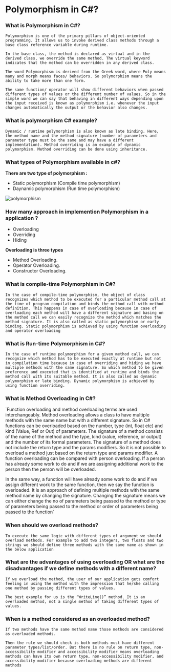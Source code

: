 # Polymorphism in C#?

### What is Polymorphism in C#?

`Polymorphism is one of the primary pillars of object-oriented programming. It allows us to invoke derived class methods through a base class reference variable during runtime.`

`In the base class, the method is declared as virtual and in the derived class, we override the same method. The virtual keyword indicates that the method can be overridden in any derived class.`

`The word Polymorphism is derived from the Greek word, where Poly means many and morph means faces/ behaviors. So polymorphism means the ability to take more than one form.`

`The same function/ operator will show different behaviors when passed different types of values or the different number of values. So in the simple word we can say that behaving in different ways depending upon the input received is known as polymorphism i.e. whenever the input changes automatically the output or the behavior also changes.`

### What is polymorphism C# example?
`Dynamic / runtime polymorphism is also known as late binding. Here, the method name and the method signature (number of parameters and parameter type must be the same and may have a different implementation). Method overriding is an example of dynamic polymorphism. Method overriding can be done using inheritance.`

### What types of Polymorphism available in c#?

**There are two type of polymorphism :**
- Static polymorphism (Compile time polymorphism)
- Daynamic polymorphism (Run time polymorphism)

<img alt="polymorphism" class="" data-src="/UploadFile/ff2f08/understanding-polymorphism-in-C-Sharp/Images/ploymorphism.jpg" src="https://www.c-sharpcorner.com/UploadFile/ff2f08/understanding-polymorphism-in-C-Sharp/Images/ploymorphism.jpg">

### How many approach in implemention Polymorphism in a application ?
- Overloading
- Overriding
- Hiding

**Overloading is  three types**
- Method Overloading.
- Operator Overloading.
- Constructor Overloading.

### What is compile-time Polymorphism in C#?
`In the case of compile-time polymorphism, the object of class recognizes which method to be executed for a particular method call at the time of program compilation and binds the method call with method definition.
This happens in case of overloading because in case of overloading each method will have a different signature and basing on the method call we can easily recognize the method which matches the method signature.
It is also called as static polymorphism or early binding. Static polymorphism is achieved by using function overloading and operator overloading`

### What is Run-time Polymorphism in C#?
`In the case of runtime polymorphism for a given method call, we can recognize which method has to be executed exactly at runtime but not in compilation time because in case of overriding and hiding we have multiple methods with the same signature. So which method to be given preference and executed that is identified at runtime and binds the method call with its suitable method.
It is also called as dynamic polymorphism or late binding. Dynamic polymorphism is achieved by using function overriding.`

### What is Method Overloading in C#?
`Function overloading and method overloading terms are used interchangeably. Method overloading allows a class to have multiple methods with the same name but with a different signature. So in C# functions can be overloaded based on the number, type (int, float etc) and kind (Value, Ref or Out) of parameters.
The signature of a method consists of the name of the method and the type, kind (value, reference, or output) and the number of its formal parameters. The signature of a method does not include the return type and the params modifiers. So it is not possible to overload a method just based on the return type and params modifier.
A function overloading can be compared with person overloading. If a person has already some work to do and if we are assigning additional work to the person then the person will be overloaded.

In the same way, a function will have already some work to do and if we assign different work to the same function, then we say the function is overloaded. It is an approach of defining multiple methods with the same method name by changing the signature. Changing the signature means we can either change the no of parameters being passed to the method or type of parameters being passed to the method or order of parameters being passed to the function`

### When should we overload methods?
`To execute the same logic with different types of argument we should overload methods. For example to add two integers, two floats and two strings we should define three methods with the same name as shown in the below application`

### What are the advantages of using overloading OR what are the disadvantages if we define methods with a different name?
`If we overload the method, the user of our application gets comfort feeling in using the method with the impression that he/she calling one method by passing different types of values.`

`The best example for us is the “WriteLine()” method. It is an overloaded method, not a single method of taking different types of values.`

### When is a method considered as an overloaded method?
`If two methods have the same method name those methods are considered as overloaded methods.`

`Then the rule we should check is both methods must have different parameter types/list/order. But there is no rule on return type, non-accessibility modifier and accessibility modifier means overloading methods can have its own return type, non-accessibility modifier, and accessibility modifier because overloading methods are different methods`
